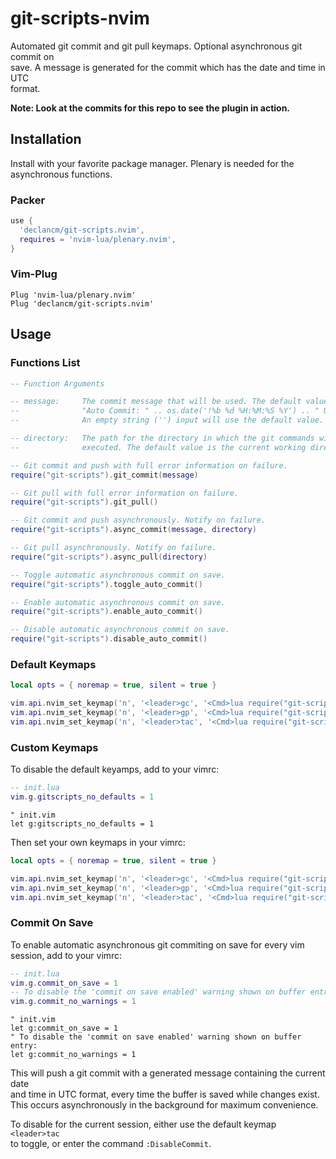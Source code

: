 # git-scripts-nvim

Automated git commit and git pull keymaps. Optional asynchronous git commit on\
save. A message is generated for the commit which has the date and time in UTC\
format.

__Note: Look at the commits for this repo to see the plugin in action.__

## Installation

Install with your favorite package manager. Plenary is needed for the\
asynchronous functions.

### Packer

```lua
use {
  'declancm/git-scripts.nvim',
  requires = 'nvim-lua/plenary.nvim',
}
```

### Vim-Plug

```vim
Plug 'nvim-lua/plenary.nvim'
Plug 'declancm/git-scripts.nvim'
```

## Usage

### Functions List

```lua
-- Function Arguments

-- message:     The commit message that will be used. The default value is:
--              "Auto Commit: " .. os.date('!%b %d %H:%M:%S %Y') .. " UTC".
--              An empty string ('') input will use the default value.

-- directory:   The path for the directory in which the git commands will be
--              executed. The default value is the current working directory.

-- Git commit and push with full error information on failure.
require("git-scripts").git_commit(message)

-- Git pull with full error information on failure.
require("git-scripts").git_pull()

-- Git commit and push asynchronously. Notify on failure.
require("git-scripts").async_commit(message, directory)

-- Git pull asynchronously. Notify on failure.
require("git-scripts").async_pull(directory)

-- Toggle automatic asynchronous commit on save.
require("git-scripts").toggle_auto_commit()

-- Enable automatic asynchronous commit on save.
require("git-scripts").enable_auto_commit()

-- Disable automatic asynchronous commit on save.
require("git-scripts").disable_auto_commit()
```

### Default Keymaps

```lua
local opts = { noremap = true, silent = true }

vim.api.nvim_set_keymap('n', '<leader>gc', '<Cmd>lua require("git-scripts").async_commit()<CR>', opts)
vim.api.nvim_set_keymap('n', '<leader>gp', '<Cmd>lua require("git-scripts").async_pull()<CR>', opts)
vim.api.nvim_set_keymap('n', '<leader>tac', '<Cmd>lua require("git-scripts").toggle_auto_commit()<CR>', opts)
```

### Custom Keymaps

To disable the default keyamps, add to your vimrc:

```lua
-- init.lua
vim.g.gitscripts_no_defaults = 1
```

```vim
" init.vim
let g:gitscripts_no_defaults = 1
```

Then set your own keymaps in your vimrc:

```lua
local opts = { noremap = true, silent = true }

vim.api.nvim_set_keymap('n', '<leader>gc', '<Cmd>lua require("git-scripts").git_commit("declancm " .. os.date("!%c"))<CR>', opts)
vim.api.nvim_set_keymap('n', '<leader>gp', '<Cmd>lua require("git-scripts").git_pull("declancm " .. os.date("!%c"))<CR>', opts)
vim.api.nvim_set_keymap('n', '<leader>tac', '<Cmd>lua require("git-scripts").toggle_auto_commit("declancm " .. os.date("!%c"))<CR>', opts)
```

### Commit On Save

To enable automatic asynchronous git commiting on save for every vim session,
add to your vimrc:

```lua
-- init.lua
vim.g.commit_on_save = 1
-- To disable the 'commit on save enabled' warning shown on buffer entry:
vim.g.commit_no_warnings = 1
```

```vim
" init.vim
let g:commit_on_save = 1
" To disable the 'commit on save enabled' warning shown on buffer entry:
let g:commit_no_warnings = 1
```

This will push a git commit with a generated message containing the current date\
and time in UTC format, every time the buffer is saved while changes exist.\
This occurs asynchronously in the background for maximum convenience.

To disable for the current session, either use the default keymap `<leader>tac`\
 to toggle, or enter the command `:DisableCommit`.
